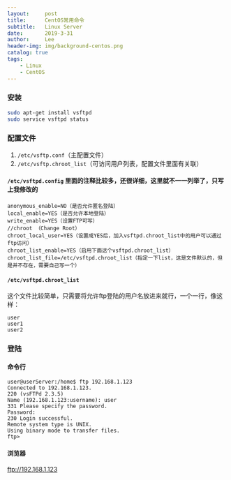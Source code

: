 ```yaml
---
layout:     post
title:      CentOS常用命令
subtitle:   Linux Server
date:       2019-3-31
author:     Lee
header-img: img/background-centos.png
catalog: true
tags:
    - Linux
    - CentOS
---
```


### 安装
```bash
sudo apt-get install vsftpd
sudo service vsftpd status
```

### 配置文件

1. `/etc/vsftp.conf`（主配置文件）
2. `/etc/vsftp.chroot_list`（可访问用户列表，配置文件里面有关联）

#### `/etc/vsftpd.config` 里面的注释比较多，还很详细，这里就不一一列举了，只写上我修改的
```
anonymous_enable=NO（是否允许匿名登陆）
local_enable=YES（是否允许本地登陆）
write_enable=YES（设置FTP可写）
//chroot （Change Root）
chroot_local_user=YES（设置成YES后，加入vsftpd.chroot_list中的用户可以通过ftp访问）
chroot_list_enable=YES（启用下面这个vsftpd.chroot_list）
chroot_list_file=/etc/vsftpd.chroot_list（指定一下list，这是文件默认的，但是并不存在，需要自己写一个）
```

#### `/etc/vsftpd.chroot_list`

这个文件比较简单，只需要将允许ftp登陆的用户名放进来就行，一个一行，像这样：
```
user
user1
user2
```

### 登陆

#### 命令行
```
user@userServer:/home$ ftp 192.168.1.123
Connected to 192.168.1.123.
220 (vsFTPd 2.3.5)
Name (192.168.1.123:username): user
331 Please specify the password.
Password:
230 Login successful.
Remote system type is UNIX.
Using binary mode to transfer files.
ftp> 
```

#### 浏览器
ftp://192.168.1.123
